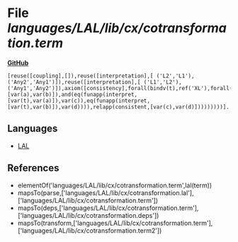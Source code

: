 # File _languages/LAL/lib/cx/cotransformation.term_
**[GitHub](https://github.com/softlang/yas/blob/master/languages/LAL/lib/cx/cotransformation.term)**
```
[reuse([coupling],[]),reuse([interpretation],[ ('L2','L1'), ('Any2','Any1')]),reuse([interpretation],[ ('L1','L2'), ('Any1','Any2')]),axiom([consistency],forall(bindv(t),ref('XL'),forall(bindv(a),ref('L1'),forall(bindv(c),ref('L1'),forall(bindv(b),ref('L2'),forall(bindv(d),ref('L2'),ifthen(and(relapp(consistent,[var(a),var(b)]),and(eq(funapp(interpret,[var(t),var(a)]),var(c)),eq(funapp(interpret,[var(t),var(b)]),var(d)))),relapp(consistent,[var(c),var(d)]))))))))].
```

## Languages
* [LAL](../languages/LAL.md)

## References
* elementOf('languages/LAL/lib/cx/cotransformation.term',lal(term))
* mapsTo(parse,['languages/LAL/lib/cx/cotransformation.lal'],['languages/LAL/lib/cx/cotransformation.term'])
* mapsTo(deps,['languages/LAL/lib/cx/cotransformation.term'],['languages/LAL/lib/cx/cotransformation.deps'])
* mapsTo(transform,['languages/LAL/lib/cx/cotransformation.term'],['languages/LAL/lib/cx/cotransformation.term2'])
